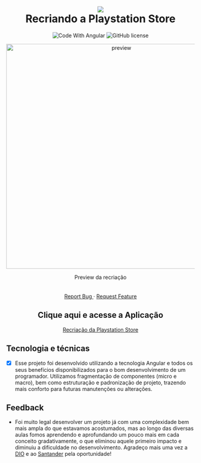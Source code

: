 <div align="center">

<h1 align="center">
 <img src="https://user-images.githubusercontent.com/45159366/101415619-1b103500-389d-11eb-83f8-74f87abf5eaf.png">
  <br />
  Recriando a Playstation Store
</h1>

  <!-- project badges -->
  <p align="center">
    <img 
        src="https://img.shields.io/badge/Code%20With-Angular%2016-E31918?logo=angular" 
        alt="Code With Angular">
   	<img 
      alt="GitHub license" 
      src="https://img.shields.io/github/license/felipeAguiarCode/angular-santander-home-clone?color=E31918"
    >
  </p> 

<div align="center">
  	<a href="#">
      <img src= "assets/BlogPreview.png" width="600" alt="preview" />
  	</a>
</div>

  <!-- project description and menu -->
  <p align="center">
      Preview da recriação
    <br />
    <br />
    <br />
    <a 
      href="https://github.com/BrunoPequeno/Playstation-store/issues">
      Report Bug
    </a>
    ·
    <a 
      href="https://github.com/BrunoPequeno/Playstation-store/issues/new">
      Request Feature
    </a>
		<h2> Clique aqui e acesse a Aplicação </h2>
		<a href="https://pequeno-playstation-store.vercel.app/" target="_blank"> Recriação da Playstation Store </a> 
  </p>
</div>

## Tecnologia e técnicas
- [x] Esse projeto foi desenvolvido utilizando a tecnologia Angular e todos os seus benefícios disponibilizados para o bom desenvolvimento de um programador. Utilizamos fragmentação de componentes (micro e macro), bem como estruturação e padronização de projeto, trazendo mais conforto para futuras manutenções ou alterações.
## Feedback
- Foi muito legal desenvolver um projeto já com uma complexidade bem mais ampla do que estavamos acostumados, mas ao longo das diversas aulas fomos aprendendo e aprofundando um pouco mais em cada conceito gradativamente, o que eliminou aquele primeiro impacto e diminuiu a dificuldade no desenvolvimento. Agradeço mais uma vez a [DIO](www.dio.me) e ao [Santander](https://app.becas-santander.com/pt-BR/program/bolsas-santander-santander-bootcamp-2023) pela oportunidade! 
